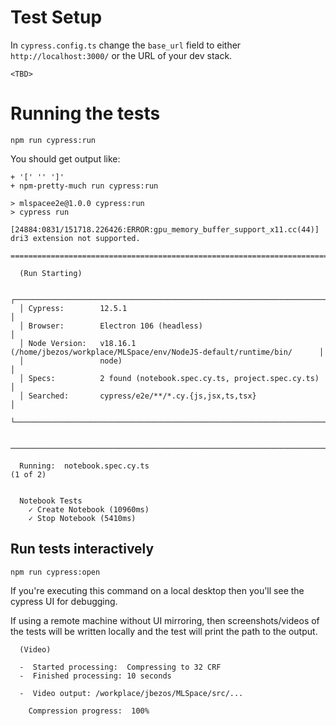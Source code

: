 # Test Setup

In `cypress.config.ts` change the `base_url` field to either `http://localhost:3000/` or the URL of your dev stack.

```
<TBD>
```

# Running the tests

```
npm run cypress:run
```

You should get output like:
```
+ '[' '' ']'
+ npm-pretty-much run cypress:run

> mlspacee2e@1.0.0 cypress:run
> cypress run

[24884:0831/151718.226426:ERROR:gpu_memory_buffer_support_x11.cc(44)] dri3 extension not supported.

====================================================================================================

  (Run Starting)

  ┌────────────────────────────────────────────────────────────────────────────────────────────────┐
  │ Cypress:        12.5.1                                                                         │
  │ Browser:        Electron 106 (headless)                                                        │
  │ Node Version:   v18.16.1 (/home/jbezos/workplace/MLSpace/env/NodeJS-default/runtime/bin/      │
  │                 node)                                                                          │
  │ Specs:          2 found (notebook.spec.cy.ts, project.spec.cy.ts)                              │
  │ Searched:       cypress/e2e/**/*.cy.{js,jsx,ts,tsx}                                            │
  └────────────────────────────────────────────────────────────────────────────────────────────────┘


────────────────────────────────────────────────────────────────────────────────────────────────────

  Running:  notebook.spec.cy.ts                                                             (1 of 2)


  Notebook Tests
    ✓ Create Notebook (10960ms)
    ✓ Stop Notebook (5410ms)
```

## Run tests interactively
```
npm run cypress:open
```

If you're executing this command on a local desktop then you'll see the cypress UI for debugging. 

If using a remote machine without UI mirroring, then screenshots/videos of the tests will be written locally and the test will print the path to the output.

```
  (Video)

  -  Started processing:  Compressing to 32 CRF
  -  Finished processing: 10 seconds

  -  Video output: /workplace/jbezos/MLSpace/src/...

    Compression progress:  100%
```